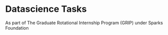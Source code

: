 # Datascience Tasks

As part of The Graduate Rotational Internship Program (GRIP) under Sparks Foundation 
